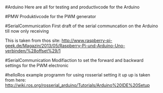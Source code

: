 #Arduino
Here are all for testing and productivcode for the Arduino

#PMW
Produktivcode for the PWM generator

#SerialCommunication
First draft of the serial communcation on the Arduino
till now only receiving

This is taken from thos site: 
http://www.raspberry-pi-geek.de/Magazin/2013/05/Raspberry-Pi-und-Arduino-Uno-verbinden/%28offset%29/1

#SerialCommunication
Modifiaction to set the forward and backward settings for the PWM electronic

#helloRos
example programm for using rosserial
setting it up up is taken from here: http://wiki.ros.org/rosserial_arduino/Tutorials/Arduino%20IDE%20Setup





